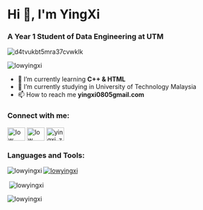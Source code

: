 <h1>Hi 👋, I'm YingXi</h1>
<h3 align="left">A Year 1 Student of Data Engineering at UTM</h3>


![d4tvukbt5mra37cvwklk](https://user-images.githubusercontent.com/129196789/230538573-84448167-0eab-4b45-953d-33f8af5fbc37.gif)


<p align="left"> <img src="https://komarev.com/ghpvc/?username=lowyingxi&label=Profile%20views&color=0e75b6&style=flat" alt="lowyingxi" /> </p>


- 🌱 I’m currently learning **C++ & HTML**
- 🔭 I’m currently studying in University of Technology Malaysia
- 📫 How to reach me **yingxi0805gmail.com**

<h3 align="left">Connect with me:</h3>
<p align="left">
<a href="https://linkedin.com/in/low ying xi" target="blank"><img align="center" src="https://raw.githubusercontent.com/rahuldkjain/github-profile-readme-generator/master/src/images/icons/Social/linked-in-alt.svg" alt="low ying xi" height="30" width="40" /></a>
<a href="https://fb.com/low ying xi" target="blank"><img align="center" src="https://raw.githubusercontent.com/rahuldkjain/github-profile-readme-generator/master/src/images/icons/Social/facebook.svg" alt="low ying xi" height="30" width="40" /></a>
<a href="https://instagram.com/yingxi_zz" target="blank"><img align="center" src="https://raw.githubusercontent.com/rahuldkjain/github-profile-readme-generator/master/src/images/icons/Social/instagram.svg" alt="yingxi_zz" height="30" width="40" /></a>
</p>

<h3 align="left">Languages and Tools:</h3>


<p><img align="left" src="https://github-readme-stats.vercel.app/api/top-langs?username=lowyingxi&show_icons=true&locale=en&layout=compact" alt="lowyingxi" /></p>
<p></p>
<p align="left"> <a href="https://github.com/ryo-ma/github-profile-trophy"><img src="https://github-profile-trophy.vercel.app/?username=lowyingxi" alt="lowyingxi" /></a> </p>
<p>&nbsp;<img align="center" src="https://github-readme-stats.vercel.app/api?username=lowyingxi&show_icons=true&locale=en" alt="lowyingxi" /></p>

<p><img align="center" src="https://github-readme-streak-stats.herokuapp.com/?user=lowyingxi&" alt="lowyingxi" /></p>

